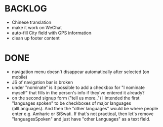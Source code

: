 BACKLOG
=======

* Chinese translation
* make it work on WeChat
* auto-fill City field with GPS information
* clean up footer content

DONE
====

* navigation menu doesn't disappear automatically after selected (on mobile)
* JS of navigation bar is broken
* under "nominate" is it possible to add a checkbox for "I nominate myself" that fills in the person's info if they've entered it already?
* on the second signup form ("tell us more..") I intended the first "languages spoken" to be checkboxes of major languages (allLanguages). And then the "other languages" would be where people enter e.g. Amharic or SiSwati. If that's not practical, then let's remove "languagesSpoken" and just have "other Languages" as a text field.
